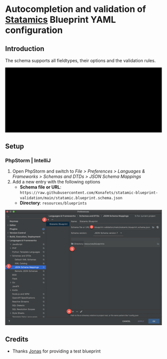 # Autocompletion and validation of [Statamics](https://statamic.com/) Blueprint YAML configuration

## Introduction

The schema supports all fieldtypes, their options and the validation rules.  

![Example](assets/Demo.gif)

## Setup

### PhpStorm | IntelliJ

1. Open PhpStorm and switch to *File > Preferences > Languages & Frameworks > Schemas and DTDs > JSON Schema Mappings*
2. Add a new entry with the following options
   - **Schema file or URL**: `https://raw.githubusercontent.com/Konafets/statamic-blueprint-validation/main/statamic.blueprint.schema.json`
   - **Directory**: `resources/blueprints`

![Example](assets/setup.png)

## Credits

* Thanks [Jonas](https://github.com/jonassiewertsen) for providing a test blueprint
